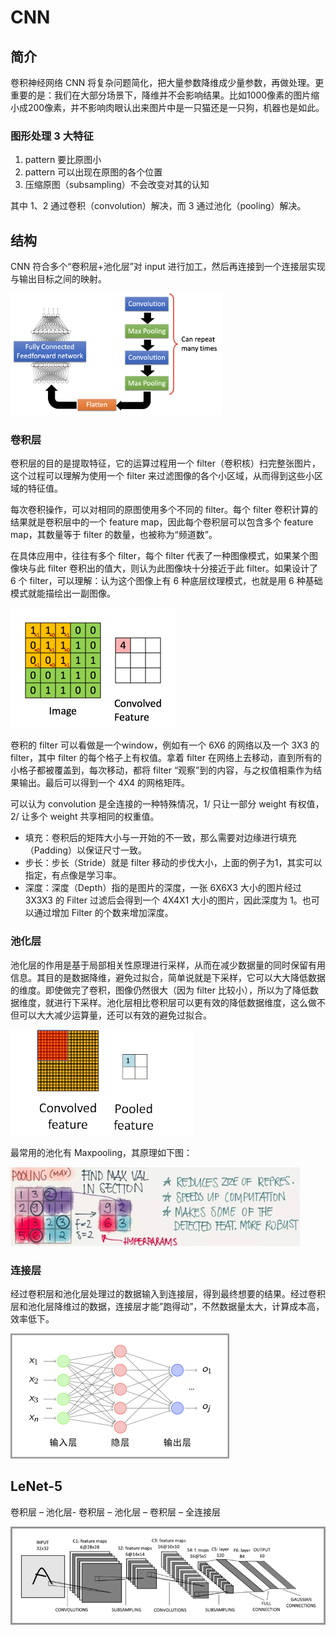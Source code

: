 # CNN

## 简介

卷积神经网络 CNN 将复杂问题简化，把大量参数降维成少量参数，再做处理。更重要的是：我们在大部分场景下，降维并不会影响结果。比如1000像素的图片缩小成200像素，并不影响肉眼认出来图片中是一只猫还是一只狗，机器也是如此。

### 图形处理 3 大特征

1. pattern 要比原图小
2. pattern 可以出现在原图的各个位置
3. 压缩原图（subsampling）不会改变对其的认知

其中 1、2 通过卷积（convolution）解决，而 3 通过池化（pooling）解决。

## 结构

CNN 符合多个“卷积层+池化层”对 input 进行加工，然后再连接到一个连接层实现与输出目标之间的映射。

<img src="figures/image-20201128185217198.png" alt="image-20201128185217198" style="zoom: 33%;" />

### 卷积层

卷积层的目的是提取特征，它的运算过程用一个 filter（卷积核）扫完整张图片，这个过程可以理解为使用一个 filter 来过滤图像的各个小区域，从而得到这些小区域的特征值。

每次卷积操作，可以对相同的原图使用多个不同的 filter。每个 filter 卷积计算的结果就是卷积层中的一个 feature map，因此每个卷积层可以包含多个 feature map，其数量等于 filter 的数量，也被称为“频道数”。

在具体应用中，往往有多个 filter，每个 filter 代表了一种图像模式，如果某个图像块与此 filter 卷积出的值大，则认为此图像块十分接近于此 filter。如果设计了 6 个 filter，可以理解：认为这个图像上有 6 种底层纹理模式，也就是用 6 种基础模式就能描绘出一副图像。

<img src="figures/2019-06-19-juanji.gif" alt="卷积层运算过程" style="zoom:50%;" />

卷积的 filter 可以看做是一个window，例如有一个 6X6 的网络以及一个 3X3 的 filter，其中 filter 的每个格子上有权值。拿着 filter 在网络上去移动，直到所有的小格子都被覆盖到，每次移动，都将 filter “观察”到的内容，与之权值相乘作为结果输出。最后可以得到一个 4X4 的网格矩阵。

可以认为 convolution 是全连接的一种特殊情况，1/ 只让一部分 weight 有权值，2/ 让多个 weight 共享相同的权重值。

- 填充：卷积后的矩阵大小与一开始的不一致，那么需要对边缘进行填充（Padding）以保证尺寸一致。
- 步长：步长（Stride）就是 filter 移动的步伐大小，上面的例子为1，其实可以指定，有点像是学习率。
- 深度：深度（Depth）指的是图片的深度，一张 6X6X3 大小的图片经过 3X3X3 的 Filter 过滤后会得到一个 4X4X1 大小的图片，因此深度为 1。也可以通过增加 Filter 的个数来增加深度。

### 池化层

池化层的作用是基于局部相关性原理进行采样，从而在减少数据量的同时保留有用信息。其目的是数据降维，避免过拟合，简单说就是下采样，它可以大大降低数据的维度。即使做完了卷积，图像仍然很大（因为 filter 比较小），所以为了降低数据维度，就进行下采样。池化层相比卷积层可以更有效的降低数据维度，这么做不但可以大大减少运算量，还可以有效的避免过拟合。

<img src="figures/2019-06-19-chihua.gif" alt="池化层过程" style="zoom: 33%;" />

最常用的池化有 Maxpooling，其原理如下图：

<img src="figures/812632-20191105213631909-209754609.jpg" alt="file" style="zoom: 67%;" />

### 连接层

经过卷积层和池化层处理过的数据输入到连接层，得到最终想要的结果。经过卷积层和池化层降维过的数据，连接层才能”跑得动”，不然数据量太大，计算成本高，效率低下。

<img src="figures/2019-06-19-quanlianjie.png" alt="全连接层" style="zoom:50%;" />

##  LeNet-5

卷积层 – 池化层- 卷积层 – 池化层 – 卷积层 – 全连接层

![LeNet-5网络结构](figures/2019-06-19-lenet.png)

